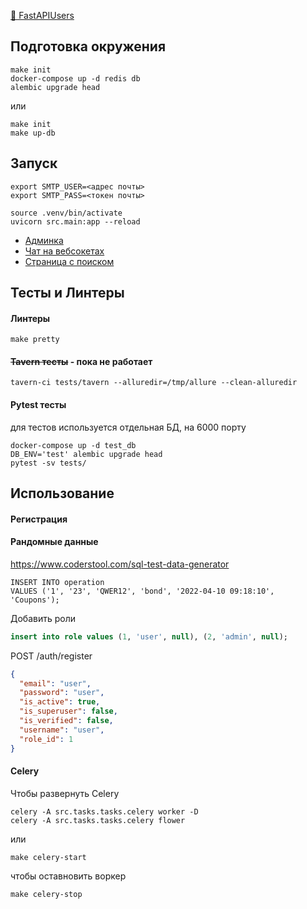 
[📕 FastAPIUsers](https://fastapi-users.github.io/fastapi-users/10.0/)

## Подготовка окружения
    make init
    docker-compose up -d redis db    
    alembic upgrade head
или

    make init
    make up-db

## Запуск 
    export SMTP_USER=<адрес почты>
    export SMTP_PASS=<токен почты>

    source .venv/bin/activate
    uvicorn src.main:app --reload

- [Админка](http://127.0.0.1:8000/docs)
- [Чат на вебсокетах](http://127.0.0.1:8000/pages/chat)
- [Страница с поиском](https://127.0.0.1:8000/pages/search/kek)

## Тесты и Линтеры

#### Линтеры

    make pretty

#### ~~Tavern тесты~~ - пока не работает
    tavern-ci tests/tavern --alluredir=/tmp/allure --clean-alluredir

#### Pytest тесты
для тестов используется отдельная БД, на 6000 порту

    docker-compose up -d test_db    
    DB_ENV='test' alembic upgrade head
    pytest -sv tests/

## Использование

#### Регистрация

#### Рандомные данные
https://www.coderstool.com/sql-test-data-generator

    INSERT INTO operation
    VALUES ('1', '23', 'QWER12', 'bond', '2022-04-10 09:18:10', 'Coupons');



Добавить роли 
```sql
insert into role values (1, 'user', null), (2, 'admin', null);
```
POST /auth/register
```json
{
  "email": "user",
  "password": "user",
  "is_active": true,
  "is_superuser": false,
  "is_verified": false,
  "username": "user",
  "role_id": 1
}
```

#### Celery
Чтобы развернуть Celery

	celery -A src.tasks.tasks.celery worker -D
    celery -A src.tasks.tasks.celery flower

или

    make celery-start

чтобы оставновить воркер

    make celery-stop